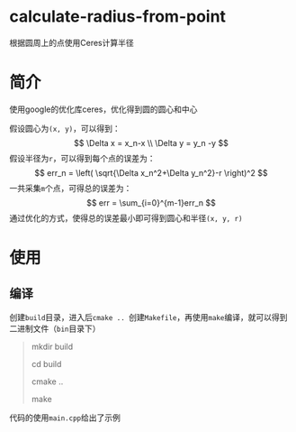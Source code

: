 # calculate-radius-from-point
根据圆周上的点使用Ceres计算半径

# 简介

使用google的优化库ceres，优化得到圆的圆心和中心

假设圆心为`(x, y)`，可以得到：
$$
\Delta x = x_n-x \\
\Delta y = y_n -y
$$
假设半径为`r`，可以得到每个点的误差为：
$$
err_n = \left( \sqrt{\Delta x_n^2+\Delta y_n^2}-r \right)^2
$$
一共采集`m`个点，可得总的误差为：
$$
err = \sum_{i=0}^{m-1}err_n
$$
通过优化的方式，使得总的误差最小即可得到圆心和半径`(x, y, r)`

# 使用

## 编译

创建`build`目录，进入后`cmake .. `创建`Makefile`，再使用`make`编译，就可以得到二进制文件（`bin`目录下）

> mkdir build
>
> cd build
>
> cmake ..
>
> make

代码的使用`main.cpp`给出了示例
